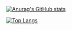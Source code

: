 [![Anurag's GitHub stats](https://github-readme-stats.vercel.app/api?username=lamaachi)](https://github.com/anuraghazra/github-readme-stats)

[![Top Langs](https://github-readme-stats.vercel.app/api/top-langs/?username=lamaachi)](https://github.com/anuraghazra/github-readme-stats)
